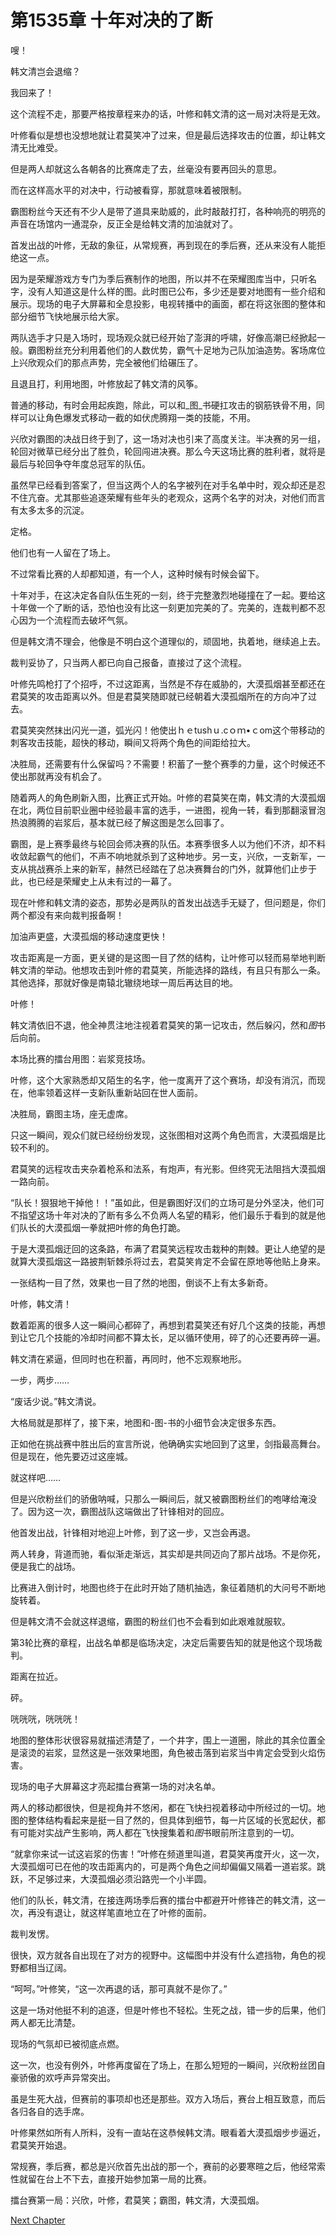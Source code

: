 # 第1535章 十年对决的了断

嗖！

韩文清岂会退缩？

我回来了！

这个流程不走，那要严格按章程来办的话，叶修和韩文清的这一局对决将是无效。

叶修看似是想也没想地就让君莫笑冲了过来，但是最后选择攻击的位置，却让韩文清无比难受。

但是两人却就这么各朝各的比赛席走了去，丝毫没有要再回头的意思。

而在这样高水平的对决中，行动被看穿，那就意味着被限制。

霸图粉丝今天还有不少人是带了道具来助威的，此时敲敲打打，各种响亮的明亮的声音在场馆内一通混杂，反正全是给韩文清的加油就对了。

首发出战的叶修，无敌的象征，从常规赛，再到现在的季后赛，还从来没有人能拒绝这一点。

因为是荣耀游戏方专门为季后赛制作的地图，所以并不在荣耀图库当中，只听名字，没有人知道这是什么样的图。此时图已公布，多少还是要对地图有一些介绍和展示。现场的电子大屏幕和全息投影，电视转播中的画面，都在将这张图的整体和部分细节飞快地展示给大家。

两队选手才只是入场时，现场观众就已经开始了澎湃的呼啸，好像高潮已经掀起一般。霸图粉丝充分利用着他们的人数优势，霸气十足地为己队加油造势。客场席位上兴欣观众们的那点声势，完全被他们给碾压了。

且退且打，利用地图，叶修放起了韩文清的风筝。

普通的移动，有时会用起疾跑，除此，可以和_图_书硬扛攻击的钢筋铁骨不用，同样可以让角色爆发式移动一截的如伏虎腾翔一类的技能，不用。

兴欣对霸图的决战日终于到了，这一场对决也引来了高度关注。半决赛的另一组，轮回对微草已经分出了胜负，轮回闯进决赛。那么今天这场比赛的胜利者，就将是最后与轮回争夺年度总冠军的队伍。

虽然早已经看到答案了，但当这两个人的名字被列在对手名单中时，观众却还是忍不住亢奋。尤其那些追逐荣耀有些年头的老观众，这两个名字的对决，对他们而言有太多太多的沉淀。

定格。

他们也有一人留在了场上。

不过常看比赛的人却都知道，有一个人，这种时候有时候会留下。

十年对手，在这决定各自队伍生死的一刻，终于完整激烈地碰撞在了一起。要给这十年做一个了断的话，恐怕也没有比这一刻更加完美的了。完美的，连裁判都不忍心因为一个流程而去破坏气氛。

但是韩文清不理会，他像是不明白这个道理似的，顽固地，执着地，继续追上去。

裁判妥协了，只当两人都已向自己报备，直接过了这个流程。

叶修先鸣枪打了个招呼，不过这距离，当然是不存在威胁的，大漠孤烟甚至都还在君莫笑的攻击距离以外。但是君莫笑随即就已经朝着大漠孤烟所在的方向冲了过去。

君莫笑突然抹出闪光一道，弧光闪！他使出ｈｅtushｕ.cｏｍ•ｃom这个带移动的刺客攻击技能，超快的移动，瞬间又将两个角色的间距给拉大。

决胜局，还需要有什么保留吗？不需要！积蓄了一整个赛季的力量，这个时候还不使出那就再没有机会了。

随着两人的角色刷新入图，比赛正式开始。叶修的君莫笑在南，韩文清的大漠孤烟在北，两位目前职业圈中经验最丰富的选手，一进图，视角一转，看到那翻滚冒泡热浪腾腾的岩浆后，基本就已经了解这图是怎么回事了。

霸图，是上赛季最终与轮回会师决赛的队伍。本赛季很多人以为他们不济，却不料收敛起霸气的他们，不声不响地就杀到了这种地步。另一支，兴欣，一支新军，一支从挑战赛杀上来的新军，赫然已经踏在了总决赛舞台的门外，就算他们止步于此，也已经是荣耀史上从未有过的一幕了。

现在叶修和韩文清的姿态，那势必是两队的首发出战选手无疑了，但问题是，你们两个都没有来向裁判报备啊！

加油声更盛，大漠孤烟的移动速度更快！

攻击距离是一方面，更关键的是这图一目了然的结构，让叶修可以轻而易举地判断韩文清的举动。他想攻击到叶修的君莫笑，所能选择的路线，有且只有那么一条。其他选择，那就好像是南辕北辙绕地球一周后再达目的地。

叶修！

韩文清依旧不退，他全神贯注地注视着君莫笑的第一记攻击，然后躲闪，然和*图*书后向前。

本场比赛的擂台用图：岩浆竞技场。

叶修，这个大家熟悉却又陌生的名字，他一度离开了这个赛场，却没有消沉，而现在，他率领着这样一支新队重新站回在世人面前。

决胜局，霸图主场，座无虚席。

只这一瞬间，观众们就已经纷纷发现，这张图相对这两个角色而言，大漠孤烟是比较不利的。

君莫笑的远程攻击夹杂着枪系和法系，有炮声，有光影。但终究无法阻挡大漠孤烟一路向前。

“队长！狠狠地干掉他！！”虽如此，但是霸图好汉们的立场可是分外坚决，他们可不指望这场十年对决的了断有多么不负两人名望的精彩，他们最乐于看到的就是他们队长的大漠孤烟一拳就把叶修的角色打跪。

于是大漠孤烟迂回的这条路，布满了君莫笑远程攻击栽种的荆棘。更让人绝望的是就算大漠孤烟这一路披荆斩棘杀将过去，君莫笑肯定不会留在原地等他贴上身来。

一张结构一目了然，效果也一目了然的地图，倒谈不上有太多新奇。

叶修，韩文清！

数着距离的很多人这一瞬间心都碎了，再想到君莫笑还有好几个这类的技能，再想到让它几个技能的冷却时间都不算太长，足以循环使用，碎了的心还要再碎一遍。

韩文清在紧逼，但同时也在积蓄，再同时，他不忘观察地形。

一步，两步……

“废话少说。”韩文清说。

大格局就是那样了，接下来，地图和-图-书的小细节会决定很多东西。

正如他在挑战赛中胜出后的宣言所说，他确确实实地回到了这里，剑指最高舞台。但是现在，他先要迈过这座城。

就这样吧……

但是兴欣粉丝们的骄傲呐喊，只那么一瞬间后，就又被霸图粉丝们的咆哮给淹没了。因为这一次，霸图战队这端做出了针锋相对的回应。

他首发出战，针锋相对地迎上叶修，到了这一步，又岂会再退。

两人转身，背道而驰，看似渐走渐远，其实却是共同迈向了那片战场。不是你死，便是我亡的战场。

比赛进入倒计时，地图也终于在此时开始了随机抽选，象征着随机的大问号不断地旋转着。

但是韩文清不会就这样退缩，霸图的粉丝们也不会看到如此艰难就服软。

第3轮比赛的章程，出战名单都是临场决定，决定后需要告知的就是他这个现场裁判。

距离在拉近。

砰。

咣咣咣，咣咣咣！

地图的整体形状很容易就描述清楚了，一个井字，围上一道圈，除此的其余位置全是滚烫的岩浆，显然这是一张效果地图，角色被击落到岩浆当中肯定会受到火焰伤害。

现场的电子大屏幕这才亮起擂台赛第一场的对决名单。

两人的移动都很快，但是视角并不悠闲，都在飞快扫视着移动中所经过的一切。地图的整体结构看起来是挺一目了然的，但具体到细节，每一片区域的长宽起伏，都有可能对实战产生影响，两人都在飞快搜集着和*图*书眼前所注意到的一切。

“就拿你来试一试这岩浆的伤害！”叶修在频道里叫道，君莫笑再度开火，这一次，大漠孤烟可已在他的攻击距离内的，可是两个角色之间却偏偏又隔着一道岩浆。跳跃，不足够过来，大漠孤烟必须沿路兜一个小半圆。

他们的队长，韩文清，在接连两场季后赛的擂台中都避开叶修锋芒的韩文清，这一次，再没有退让，就这样笔直地立在了叶修的面前。

裁判发愣。

很快，双方就各自出现在了对方的视野中。这幅图中并没有什么遮挡物，角色的视野都相当辽阔。

“呵呵。”叶修笑，“这一次再退的话，那可真就不是你了。”

这是一场对他挺不利的追逐，但是叶修也不轻松。生死之战，错一步的后果，他们两人都无比清楚。

现场的气氛却已被彻底点燃。

这一次，也没有例外，叶修再度留在了场上，在那么短短的一瞬间，兴欣粉丝团自豪骄傲的欢呼声异常突出。

虽是生死大战，但赛前的事项却也还是那些。双方入场后，赛台上相互致意，而后各归各自的选手席。

叶修果然如所有人所料，没有一直站在这恭候韩文清。眼看着大漠孤烟步步逼近，君莫笑开始退。

常规赛，季后赛，都总是兴欣首先出战的那一个，赛前的必要寒暄之后，他经常索性就留在台上不下去，直接开始参加第一局的比赛。

擂台赛第一局：兴欣，叶修，君莫笑；霸图，韩文清，大漠孤烟。



[Next Chapter](%E7%AC%AC1536%E7%AB%A0%20%E6%B2%A1%E6%9C%89%E6%8D%95%E6%8D%89%E7%9A%84%E6%9C%BA%E4%BC%9A.md)